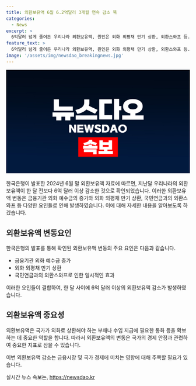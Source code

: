 ```yaml
---
title: 외환보유액 6월 6.2억달러 3개월 연속 감소 뚝
categories:
  - News
excerpt: >
  6억달러 넘게 줄어든 우리나라 외환보유액, 원인은 외화 외평채 만기 상환, 외환스와프 등. (150자)  
feature_text: >
  6억달러 넘게 줄어든 우리나라 외환보유액, 원인은 외화 외평채 만기 상환, 외환스와프 등. (150자)  
image: '/assets/img/newsdao_breakingnews.jpg'
---
```


<p><img src="/assets/img/newsdao_breakingnews.jpg" alt="pcversion 속보" /></p>

<p>한국은행이 발표한 2024년 6월 말 외환보유액 자료에 따르면, 지난달 우리나라의 외환보유액이 한 달 전보다 6억 달러 이상 감소한 것으로 확인되었습니다. 이러한 외환보유액 변동은 금융기관 외화 예수금의 증가와 외화 외평채 만기 상환, 국민연금과의 외환스와프 등 다양한 요인들로 인해 발생하였습니다. 이에 대해 자세한 내용을 알아보도록 하겠습니다. </p>

<h2 data-ke-size="size26">외환보유액 변동요인</h2>

<p>한국은행의 발표를 통해 확인된 외환보유액 변동의 주요 요인은 다음과 같습니다.</p>

<ul>
  <li>금융기관 외화 예수금 증가</li>
  <li>외화 외평채 만기 상환</li>
  <li>국민연금과의 외환스와프로 인한 일시적인 효과</li>
</ul>

<p>이러한 요인들이 결합하여, 한 달 사이에 6억 달러 이상의 외환보유액 감소가 발생하였습니다. </p>

<h2 data-ke-size="size26">외환보유액 중요성</h2>

<p>외환보유액은 국가가 외화로 상환해야 하는 부채나 수입 지급에 필요한 통화 등을 확보하는 데 중요한 역할을 합니다. 따라서 외환보유액의 변동은 국가의 경제 안정과 관련하여 중요한 지표로 삼을 수 있습니다. </p>

<p>이번 외환보유액 감소는 금융시장 및 국가 경제에 미치는 영향에 대해 주목할 필요가 있습니다.</p>
실시간 뉴스 속보는, <a href="https://newsdao.kr" rel="dofollow">https://newsdao.kr</a>


